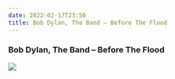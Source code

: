 ```yaml
---
date: 2022-02-17T23:50
title: Bob Dylan, The Band – Before The Flood
---
```

### Bob Dylan, The Band – Before The Flood
[![](https://i.discogs.com/vsbd6WzdBo6-RQJ9MFypP2b3SVtRbbTVDsmvRJimIqU/rs:fit/g:sm/q:90/h:590/w:600/czM6Ly9kaXNjb2dz/LWltYWdlcy9SLTM3/NTA2NS0xNTg2MTg3/NTM4LTQ5OTMuanBl/Zw.jpeg)][1] 

[1]: https://www.discogs.com/release/375065